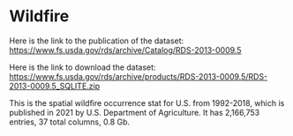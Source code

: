 # Wildfire
Here is the link to the publication of the dataset: https://www.fs.usda.gov/rds/archive/Catalog/RDS-2013-0009.5 

Here is the link to download the dataset: https://www.fs.usda.gov/rds/archive/products/RDS-2013-0009.5/RDS-2013-0009.5_SQLITE.zip 

This is the spatial wildfire occurrence stat for U.S. from 1992-2018, which is published in 2021 by U.S. Department of Agriculture. It has 2,166,753 entries, 37 total columns, 0.8 Gb. 

